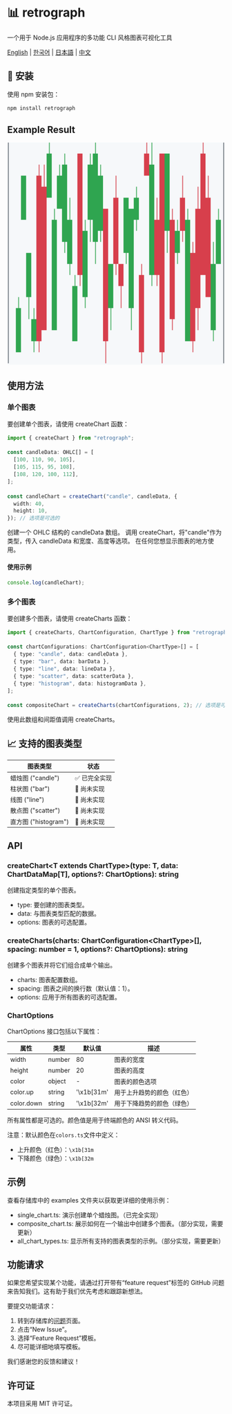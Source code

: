 # 📊 retrograph

一个用于 Node.js 应用程序的多功能 CLI 风格图表可视化工具

[English](README.md) | [한국어](README.ko.md) | [日本語](README.ja.md) | [中文](README.zh.md)

## 🚀 安装

使用 npm 安装包：

```bash
npm install retrograph
```

## Example Result

<img src="./examples/example.png" alt="example" width="600">

## 使用方法

### 单个图表

要创建单个图表，请使用 createChart 函数：

```typescript
import { createChart } from "retrograph";

const candleData: OHLC[] = [
  [100, 110, 90, 105],
  [105, 115, 95, 108],
  [108, 120, 100, 112],
];

const candleChart = createChart("candle", candleData, {
  width: 40,
  height: 10,
}); // 选项是可选的
```

创建一个 OHLC 结构的 candleData 数组。
调用 createChart，将"candle"作为类型，传入 candleData 和宽度、高度等选项。
在任何您想显示图表的地方使用。

#### 使用示例

```typescript
console.log(candleChart);
```

### 多个图表

要创建多个图表，请使用 createCharts 函数：

```typescript
import { createCharts, ChartConfiguration, ChartType } from "retrograph";

const chartConfigurations: ChartConfiguration<ChartType>[] = [
  { type: "candle", data: candleData },
  { type: "bar", data: barData },
  { type: "line", data: lineData },
  { type: "scatter", data: scatterData },
  { type: "histogram", data: histogramData },
];

const compositeChart = createCharts(chartConfigurations, 2); // 选项是可选的
```

使用此数组和间距值调用 createCharts。

## 📈 支持的图表类型

| 图表类型             | 状态          |
| -------------------- | ------------- |
| 蜡烛图 ("candle")    | ✅ 已完全实现 |
| 柱状图 ("bar")       | 🚧 尚未实现   |
| 线图 ("line")        | 🚧 尚未实现   |
| 散点图 ("scatter")   | 🚧 尚未实现   |
| 直方图 ("histogram") | 🚧 尚未实现   |

## API

### createChart\<T extends ChartType\>(type: T, data: ChartDataMap[T], options?: ChartOptions): string

创建指定类型的单个图表。

- type: 要创建的图表类型。
- data: 与图表类型匹配的数据。
- options: 图表的可选配置。

### createCharts(charts: ChartConfiguration\<ChartType\>[], spacing: number = 1, options?: ChartOptions): string

创建多个图表并将它们组合成单个输出。

- charts: 图表配置数组。
- spacing: 图表之间的换行数（默认值：1）。
- options: 应用于所有图表的可选配置。

### ChartOptions

ChartOptions 接口包括以下属性：

| 属性       | 类型   | 默认值     | 描述                       |
| ---------- | ------ | ---------- | -------------------------- |
| width      | number | 80         | 图表的宽度                 |
| height     | number | 20         | 图表的高度                 |
| color      | object | -          | 图表的颜色选项             |
| color.up   | string | '\x1b[31m' | 用于上升趋势的颜色（红色） |
| color.down | string | '\x1b[32m' | 用于下降趋势的颜色（绿色） |

所有属性都是可选的。颜色值是用于终端颜色的 ANSI 转义代码。

注意：默认颜色在`colors.ts`文件中定义：

- 上升颜色（红色）：`\x1b[31m`
- 下降颜色（绿色）：`\x1b[32m`

## 示例

查看存储库中的 examples 文件夹以获取更详细的使用示例：

- single_chart.ts: 演示创建单个蜡烛图。（已完全实现）
- composite_chart.ts: 展示如何在一个输出中创建多个图表。（部分实现，需要更新）
- all_chart_types.ts: 显示所有支持的图表类型的示例。（部分实现，需要更新）

## 功能请求

如果您希望实现某个功能，请通过打开带有“feature request”标签的 GitHub 问题来告知我们。这有助于我们优先考虑和跟踪新想法。

要提交功能请求：

1. 转到存储库的[问题](https://github.com/hasunpark/retrograph/issues)页面。
2. 点击“New Issue”。
3. 选择“Feature Request”模板。
4. 尽可能详细地填写模板。

我们感谢您的反馈和建议！

## 许可证

本项目采用 MIT 许可证。
